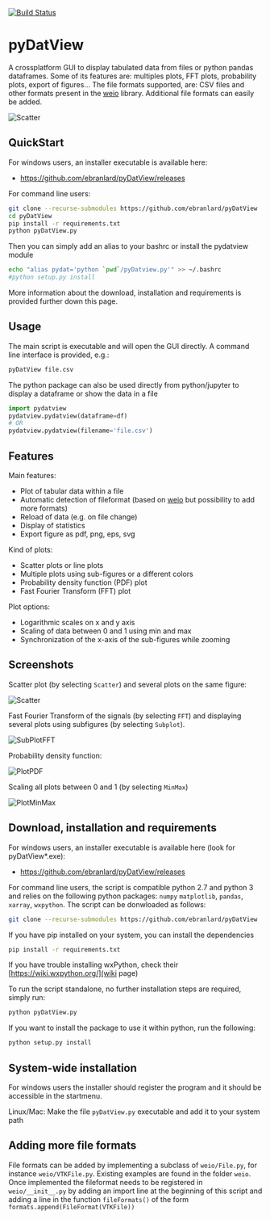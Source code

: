 [![Build Status](https://travis-ci.org/ebranlard/pyDatView.svg?branch=master)](https://travis-ci.org/ebranlard/pyDatView)

# pyDatView

A crossplatform GUI to display tabulated data from files or python pandas dataframes. Some of its features are: multiples plots, FFT plots, probability plots, export of figures...
The file formats supported, are: CSV files and other formats present in the [weio](http://github.com/ebranlard/weio/) library.
Additional file formats can easily be added.

![Scatter](/../screenshots/screenshots/PlotScatter.png)

## QuickStart
For windows users, an installer executable is available here:
 - https://github.com/ebranlard/pyDatView/releases

For command line users:
```bash
git clone --recurse-submodules https://github.com/ebranlard/pyDatView
cd pyDatView
pip install -r requirements.txt
python pyDatView.py
```
Then you can simply add an alias to your bashrc or install the pydatview module
```bash
echo "alias pydat='python `pwd`/pyDatview.py'" >> ~/.bashrc
#python setup.py install
```



More information about the download, installation and requirements is provided further down this page.


## Usage
The main script is executable and will open the GUI directly. A command line interface is provided, e.g.: 
```bash
pyDatView file.csv
```
The python package can also be used directly from python/jupyter to display a dataframe or show the data in a file
```python
import pydatview 
pydatview.pydatview(dataframe=df)
# OR
pydatview.pydatview(filename='file.csv')
```


## Features
Main features:
- Plot of tabular data within a file
- Automatic detection of fileformat (based on [weio](http://github.com/ebranlard/weio/) but possibility to add more formats)
- Reload of data (e.g. on file change)
- Display of statistics
- Export figure as pdf, png, eps, svg

Kind of plots:
- Scatter plots or line plots
- Multiple plots using sub-figures or a different colors
- Probability density function (PDF) plot
- Fast Fourier Transform (FFT) plot

Plot options:
- Logarithmic scales on x and y axis
- Scaling of data between 0 and 1 using min and max
- Synchronization of the x-axis of the sub-figures while zooming

## Screenshots

Scatter plot (by selecting `Scatter`) and several plots on the same figure:

![Scatter](/../screenshots/screenshots/PlotScatter.png)

<!--![OverPlot](/../screenshots/screenshots/OverPlot.png) -->

Fast Fourier Transform of the signals (by selecting `FFT`) and displaying several plots using subfigures (by selecting `Subplot`). 

![SubPlotFFT](/../screenshots/screenshots/SubPlotFFT.png)

Probability density function:

![PlotPDF](/../screenshots/screenshots/PlotPDF.png)

Scaling all plots between 0 and 1 (by selecting `MinMax`)

![PlotMinMax](/../screenshots/screenshots/PlotMinMax.png)


## Download, installation and requirements
For windows users, an installer executable is available here (look for pyDatView\*.exe):
 - https://github.com/ebranlard/pyDatView/releases


For command line users, the script is compatible python 2.7 and python 3 and relies on the following python packages: `numpy` `matplotlib`, `pandas`, `xarray`, `wxpython`.
The script can be donwloaded as follows:
```bash
git clone --recurse-submodules https://github.com/ebranlard/pyDatView
```
If you have pip installed on your system, you can install the dependencies 
```bash
pip install -r requirements.txt
```
If you have trouble installing wxPython, check their [https://wiki.wxpython.org/](wiki page)

To run the script standalone, no further installation steps are required, simply run:
```bash
python pyDatView.py
```
If you want to install the package to use it within python, run the following:
```bash
python setup.py install
```


## System-wide installation
For windows users the installer should register the program and it should be accessible in the startmenu.

Linux/Mac:
Make the file `pyDatView.py` executable and add it to your system path



## Adding more file formats
File formats can be added by implementing a subclass of `weio/File.py`, for instance `weio/VTKFile.py`. Existing examples are found in the folder `weio`.
Once implemented the fileformat needs to be registered in `weio/__init__.py` by adding an import line at the beginning of this script and adding a line in the function `fileFormats()` of the form `formats.append(FileFormat(VTKFile))`






